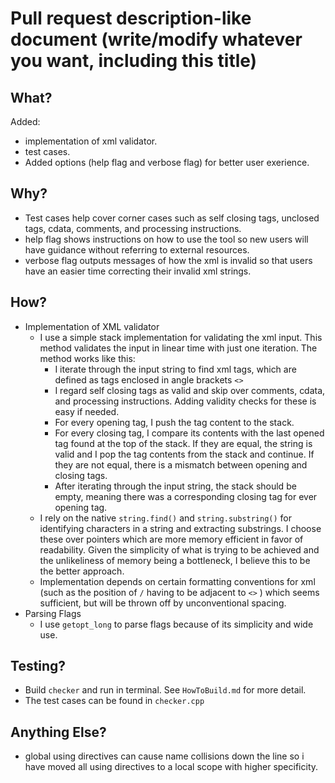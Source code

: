 # Pull request description-like document (write/modify whatever you want, including this title)

## What?

Added:

- implementation of xml validator.
- test cases.
- Added options (help flag and verbose flag) for better user exerience.

## Why?

- Test cases help cover corner cases such as self closing tags, unclosed tags, cdata, comments, and processing instructions.
- help flag shows instructions on how to use the tool so new users will have guidance without referring to external resources.
- verbose flag outputs messages of how the xml is invalid so that users have an easier time correcting their invalid xml strings.

## How?

- Implementation of XML validator
  - I use a simple stack implementation for validating the xml input. This method validates the input in linear time with just one iteration. The method works like this:
    - I iterate through the input string to find xml tags, which are defined as tags enclosed in angle brackets `<>`
    - I regard self closing tags as valid and skip over comments, cdata, and processing instructions. Adding validity checks for these is easy if needed.
    - For every opening tag, I push the tag content to the stack.
    - For every closing tag, I compare its contents with the last opened tag found at the top of the stack. If they are equal, the string is valid and I pop the tag contents from the stack and continue. If they are not equal, there is a mismatch between opening and closing tags.
    - After iterating through the input string, the stack should be empty, meaning there was a corresponding closing tag for ever opening tag.
  - I rely on the native `string.find()` and `string.substring()` for identifying characters in a string and extracting substrings. I choose these over pointers which are more memory efficient in favor of readability. Given the simplicity of what is trying to be achieved and the unlikeliness of memory being a bottleneck, I believe this to be the better approach.
  - Implementation depends on certain formatting conventions for xml (such as the position of `/` having to be adjacent to `<>` ) which seems sufficient, but will be thrown off by unconventional spacing.
- Parsing Flags
  - I use `getopt_long` to parse flags because of its simplicity and wide use.

## Testing?

- Build `checker` and run in terminal. See `HowToBuild.md` for more detail.
- The test cases can be found in `checker.cpp`

## Anything Else?

- global using directives can cause name collisions down the line so i have moved all using directives to a local scope with higher specificity.

